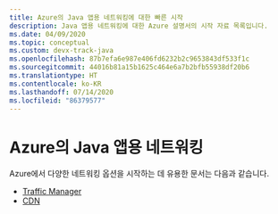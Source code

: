 ```yaml
---
title: Azure의 Java 앱용 네트워킹에 대한 빠른 시작
description: Java 앱용 네트워킹에 대한 Azure 설명서의 시작 자료 목록입니다.
ms.date: 04/09/2020
ms.topic: conceptual
ms.custom: devx-track-java
ms.openlocfilehash: 87b7efa6e987e406fd6232b2c9653843df533f1c
ms.sourcegitcommit: 44016b81a15b1625c464e6a7b2bfb55938df20b6
ms.translationtype: HT
ms.contentlocale: ko-KR
ms.lasthandoff: 07/14/2020
ms.locfileid: "86379577"
---
```

# <a name="networking-for-java-apps-on-azure"></a>Azure의 Java 앱용 네트워킹

Azure에서 다양한 네트워킹 옵션을 시작하는 데 유용한 문서는 다음과 같습니다.

- [Traffic Manager](/azure/traffic-manager/quickstart-create-traffic-manager-profile-cli)
- [CDN](/azure/cdn/cdn-create-new-endpoint)

